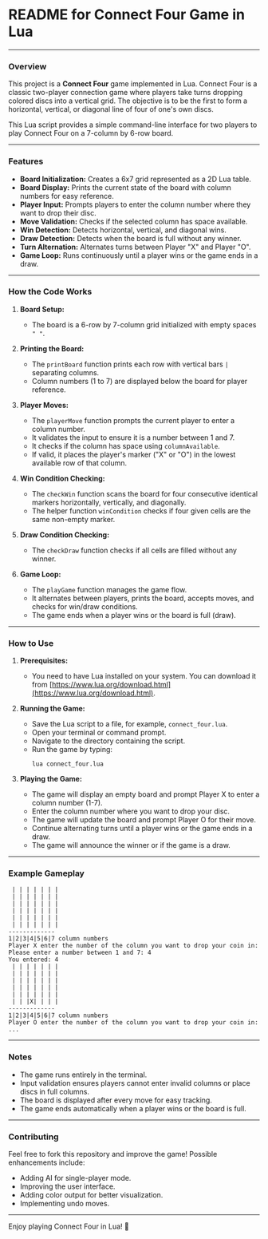 # README for Connect Four Game in Lua

---

### Overview

This project is a **Connect Four** game implemented in Lua. Connect Four is a classic two-player connection game where players take turns dropping colored discs into a vertical grid. The objective is to be the first to form a horizontal, vertical, or diagonal line of four of one's own discs.

This Lua script provides a simple command-line interface for two players to play Connect Four on a 7-column by 6-row board.

---

### Features

- **Board Initialization:** Creates a 6x7 grid represented as a 2D Lua table.
- **Board Display:** Prints the current state of the board with column numbers for easy reference.
- **Player Input:** Prompts players to enter the column number where they want to drop their disc.
- **Move Validation:** Checks if the selected column has space available.
- **Win Detection:** Detects horizontal, vertical, and diagonal wins.
- **Draw Detection:** Detects when the board is full without any winner.
- **Turn Alternation:** Alternates turns between Player "X" and Player "O".
- **Game Loop:** Runs continuously until a player wins or the game ends in a draw.

---

### How the Code Works

1. **Board Setup:**
   - The board is a 6-row by 7-column grid initialized with empty spaces `" "`.

2. **Printing the Board:**
   - The `printBoard` function prints each row with vertical bars `|` separating columns.
   - Column numbers (1 to 7) are displayed below the board for player reference.

3. **Player Moves:**
   - The `playerMove` function prompts the current player to enter a column number.
   - It validates the input to ensure it is a number between 1 and 7.
   - It checks if the column has space using `columnAvailable`.
   - If valid, it places the player's marker ("X" or "O") in the lowest available row of that column.

4. **Win Condition Checking:**
   - The `checkWin` function scans the board for four consecutive identical markers horizontally, vertically, and diagonally.
   - The helper function `winCondition` checks if four given cells are the same non-empty marker.

5. **Draw Condition Checking:**
   - The `checkDraw` function checks if all cells are filled without any winner.

6. **Game Loop:**
   - The `playGame` function manages the game flow.
   - It alternates between players, prints the board, accepts moves, and checks for win/draw conditions.
   - The game ends when a player wins or the board is full (draw).

---

### How to Use

1. **Prerequisites:**
   - You need to have Lua installed on your system. You can download it from [https://www.lua.org/download.html](https://www.lua.org/download.html).

2. **Running the Game:**
   - Save the Lua script to a file, for example, `connect_four.lua`.
   - Open your terminal or command prompt.
   - Navigate to the directory containing the script.
   - Run the game by typing:
     ```
     lua connect_four.lua
     ```
3. **Playing the Game:**
   - The game will display an empty board and prompt Player X to enter a column number (1-7).
   - Enter the column number where you want to drop your disc.
   - The game will update the board and prompt Player O for their move.
   - Continue alternating turns until a player wins or the game ends in a draw.
   - The game will announce the winner or if the game is a draw.

---

### Example Gameplay

```
 | | | | | | | 
 | | | | | | | 
 | | | | | | | 
 | | | | | | | 
 | | | | | | | 
 | | | | | | | 
-------------
1|2|3|4|5|6|7 column numbers 
Player X enter the number of the column you want to drop your coin in: 
Please enter a number between 1 and 7: 4
You entered: 4
 | | | | | | | 
 | | | | | | | 
 | | | | | | | 
 | | | | | | | 
 | | | | | | | 
 | | |X| | | | 
-------------
1|2|3|4|5|6|7 column numbers 
Player O enter the number of the column you want to drop your coin in: 
...
```

---

### Notes

- The game runs entirely in the terminal.
- Input validation ensures players cannot enter invalid columns or place discs in full columns.
- The board is displayed after every move for easy tracking.
- The game ends automatically when a player wins or the board is full.

---

### Contributing

Feel free to fork this repository and improve the game! Possible enhancements include:

- Adding AI for single-player mode.
- Improving the user interface.
- Adding color output for better visualization.
- Implementing undo moves.

---

Enjoy playing Connect Four in Lua! 🎉
